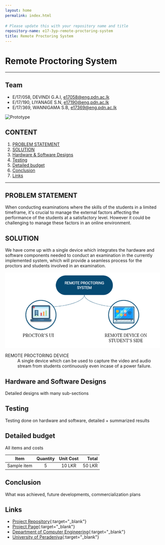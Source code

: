 ```yaml
---
layout: home
permalink: index.html 

# Please update this with your repository name and title
repository-name: e17-3yp-remote-proctoring-system
title: Remote Proctoring System
---
```


[comment]: # "This is the standard layout for the project, but you can clean this and use your own template"

# Remote Proctoring System

---

## Team
-  E/17/058, DEVINDI G.A.I, [e17058@eng.pdn.ac.lk](mailto:name@email.com)
-  E/17/190, LIYANAGE S.N, [e17190@eng.pdn.ac.lk](mailto:name@email.com)
-  E/17/369, WANNIGAMA S.B, [e17369@eng.pdn.ac.lk](mailto:name@email.com)

[//]: # (## [Image of the final hardware]) 
![Prototype](./images/prototype.gif)
## CONTENT
1. [PROBLEM STATEMENT](#problem-statement)
2. [SOLUTION](#solution )
3. [Hardware & Software Designs](#hardware-and-software-designs)
4. [Testing](#testing)
5. [Detailed budget](#detailed-budget)
6. [Conclusion](#conclusion)
7. [Links](#links)

---

## PROBLEM STATEMENT

When conducting examinations where the skills of the students in a limited timeframe, it's crucial to manage the external factors affecting the performance of the students at a satisfactory level. 
However it could be challenging to manage these factors in an online environment.

## SOLUTION

We have come up with a single device which integrates the hardware and software components needed to conduct an examination in the currently implemented system, which will provide a seamless process for the proctors and students involved in an examination.

![Sample Image](./images/oursystem.PNG)

<dl>
  <dt>REMOTE PROCTORING DEVICE</dt>
   <dd>A single device which can be used to capture the video and audio stream from students continuously even incase of a power failure.
</dl>

[//]: # (## Solution Architecture High level diagram + description)

## Hardware and Software Designs

Detailed designs with many sub-sections

## Testing

Testing done on hardware and software, detailed + summarized results

## Detailed budget

All items and costs

| Item          | Quantity  | Unit Cost  | Total  |
| ------------- |:---------:|:----------:|-------:|
| Sample item   | 5         | 10 LKR     | 50 LKR |

## Conclusion

What was achieved, future developments, commercialization plans

## Links

- [Project Repository](https://github.com/cepdnaclk/e17-3yp-remote-proctoring-system){:target="_blank"}
- [Project Page](https://cepdnaclk.github.io/e17-3yp-remote-proctoring-system){:target="_blank"}
- [Department of Computer Engineering](http://www.ce.pdn.ac.lk/){:target="_blank"}
- [University of Peradeniya](https://eng.pdn.ac.lk/){:target="_blank"}


[//]: # (Please refer this to learn more about Markdown syntax)
[//]: # (https://github.com/adam-p/markdown-here/wiki/Markdown-Cheatsheet)

